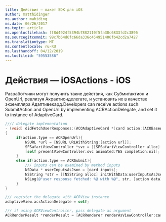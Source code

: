```yaml
---
title: Действия — пакет SDK для iOS
author: matthidinger
ms.author: mahiding
ms.date: 06/26/2017
ms.topic: article
ms.openlocfilehash: ff8d4924f5394b7882110f5fa38c6833fd2c3896
ms.sourcegitcommit: 99c7b64d6fc66da336c454951406fb42cd2a7427
ms.translationtype: MT
ms.contentlocale: ru-RU
ms.lasthandoff: 04/12/2019
ms.locfileid: "59553586"
---
```

# <a name="actions---ios"></a><span data-ttu-id="ed472-102">Действия — iOS</span><span class="sxs-lookup"><span data-stu-id="ed472-102">Actions - iOS</span></span>

<span data-ttu-id="ed472-103">Разработчики могут получить такие действия, как Субмитактион и OpenUrl, реализуя Акрактионделегате, и установить их в качестве экземпляра Адаптивекард.</span><span class="sxs-lookup"><span data-stu-id="ed472-103">Developers can receive actions such SubmitAction and OpenUrl by implementing ACRActionDelegate, and set it to instance of AdaptiveCard.</span></span>

```objective-c
//// delegate implementation
- (void) didFetchUserResponses:(ACOAdaptiveCard *)card action:(ACOBaseActionElement *)action
{
     if(action.type == ACROpenUrl){
         NSURL *url = [NSURL URLWithString:[action url]];
         SFSafariViewController *svc = [[SFSafariViewController alloc] initWithURL:url];
         [self presentViewController:svc animated:YES completion:nil];
     }
     else if(action.type == ACRSubmit){
         /// inputs can be examined by method inputs
         NSData * userInputsAsJson = [card inputs];
         NSString *str = [[NSString alloc] initWithData:userInputsAsJson encoding:NSUTF8StringEncoding];
         NSLog(@"user response fetched: %@ with %@", str, [action data]);
     }
}

/// register the delegate with ACRView instance
adaptiveView.acrActionDelegate = self;

/// if using ACRViewController, pass delegate as argument
ACRRenderResult *renderResult = [ACRRenderer renderAsViewController:card config:config frame:frame delegate:acrActionDelegate];
```